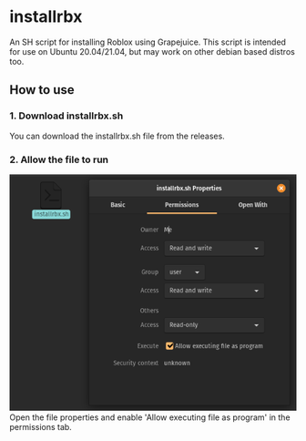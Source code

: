 # installrbx
An SH script for installing Roblox using Grapejuice.
This script is intended for use on Ubuntu 20.04/21.04, but may work on other debian based distros too.

## How to use
### 1. Download installrbx.sh
You can download the installrbx.sh file from the releases.

### 2. Allow the file to run
![image](https://github.com/astriaInight/installrbx/blob/main/images/allowexecute.png?raw=true)
<br>
Open the file properties and enable 'Allow executing file as program' in the permissions tab.
